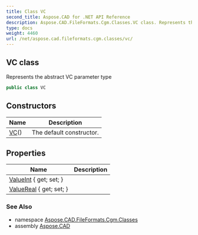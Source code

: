 ```yaml
---
title: Class VC
second_title: Aspose.CAD for .NET API Reference
description: Aspose.CAD.FileFormats.Cgm.Classes.VC class. Represents the abstract VC parameter type
type: docs
weight: 4460
url: /net/aspose.cad.fileformats.cgm.classes/vc/
---
```

## VC class

Represents the abstract VC parameter type

```csharp
public class VC
```

## Constructors

| Name | Description |
| --- | --- |
| [VC](vc/)() | The default constructor. |

## Properties

| Name | Description |
| --- | --- |
| [ValueInt](../../aspose.cad.fileformats.cgm.classes/vc/valueint/) { get; set; } |  |
| [ValueReal](../../aspose.cad.fileformats.cgm.classes/vc/valuereal/) { get; set; } |  |

### See Also

* namespace [Aspose.CAD.FileFormats.Cgm.Classes](../../aspose.cad.fileformats.cgm.classes/)
* assembly [Aspose.CAD](../../)


